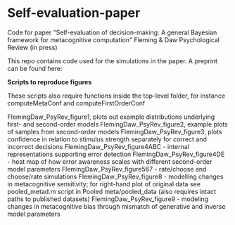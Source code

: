 # Self-evaluation-paper
Code for paper "Self-evaluation of decision-making: A general Bayesian framework for metacognitive computation"
Fleming & Daw Psychological Review (in press)

This repo contains code used for the simulations in the paper. A preprint can be found here:

**Scripts to reproduce figures**

These scripts also require functions inside the top-level folder, for instance computeMetaConf and computeFirstOrderConf

FlemingDaw_PsyRev_figure1, plots out example distributions underlying first- and second-order models
FlemingDaw_PsyRev_figure2, example plots of samples from second-order models
FlemingDaw_PsyRev_figure3, plots confidence in relation to stimulus strength separately for correct and incorrect decisions
FlemingDaw_PsyRev_figure4ABC - internal representations supporting error detection
FlemingDaw_PsyRev_figure4DE - heat map of how error awareness scales with different second-order model parameters
FlemingDaw_PsyRev_figure567 - rate/choose and choose/rate simulations
FlemingDaw_PsyRev_figure8 - modelling changes in metacognitive sensitivity; for right-hand plot of original data see pooled_metad.m script in Pooled meta/pooled_data (also requires intact paths to published datasets)
FlemingDaw_PsyRev_figure9 - modeling changes in metacognitive bias through mismatch of generative and inverse model parameters
